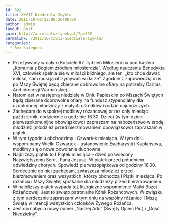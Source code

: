 ```yaml
---
id: 392
title: XXVII Niedziela Zwykła
date: 2011-10-02T22:06:26+00:00
author: admin
layout: post
guid: http://anielaolsztynek.pl/?p=392
permalink: /2011/10/xxvii-niedziela-zwykla/
categories:
  - Bez kategorii
---
```

  * Przeżywamy w całym Kościele 67 Tydzień Miłosierdzia pod hasłem &#8222;Komunia z Bogiem źródłem miłosierdzia&#8221;. Według nauczania Benedykta XVI, człowiek spełnia się w miłości bliźniego, ale ten, &#8222;kto chce dawać miłość, sam musi ją otrzymywać w darze&#8221;. Zgodnie z zapowiedzią dziś po Mszy Świętej będą zbierane dobrowolne ofiary na potrzeby Caritas Archidiecezji Warmińskiej.
  * Natomiast w następną niedzielę w Dniu Papieskim po Mszach Świętych będą zbierane dobrowolne ofiary na fundusz stypendialny dla uzdolnionej młodzieży z małych ośrodków i rodzin najuboższych.
  * Zachęcam do wspólnej modlitwy różańcowej przez cały miesiąc październik, codziennie o godzinie 16.30. Dzieci (w tym dzieci pierwszokomunijne obowiązkowo) zapraszam na nabożeństwo w środę, młodzież (młodzież przed bierzmowaniem obowiązkowo) zapraszam w piątek.
  * W tym tygodniu obchodzimy I Czwartek miesiąca. W tym dniu wspominamy Wielki Czwartek &#8211; ustanowienie Eucharystii i Kapłaństwa, modlimy się o nowe powołania duchowne.
  * Najbliższy piątek to I Piątek miesiąca &#8211; dzień poświęcony Najświętszemu Sercu Pana Jezusa. W piątek przed południem odwiedziny chorych. Spowiedź pierwszopiątkowa od godziny 16.00. Serdecznie do niej zachęcam, zwłaszcza młodzież przed bierzmowaniem oraz wszystkich, którzy obchodzą I Piątki miesiąca. Po różańcu i Mszy Świętej spotkanie dla młodzieży przed bierzmowaniem.
  * W najbliższy piątek wypada też liturgiczne wspomnienie Matki Bożej Różańcowej. Jest to święto patronalne Kółek Różańcowych. W związku z tym serdecznie zapraszam w tym dniu na wspólny różaniec i Mszę Świętą w intencji wszystkich członków Żywego Różańca.
  * Jest do nabycia nowy numer &#8222;Naszej Arki&#8221; (Święty Ojciec Pio) i &#8222;Gość Niedzielny&#8221;.